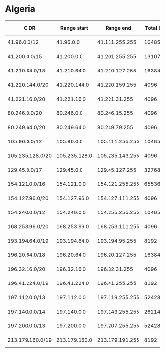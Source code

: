 # Algeria

CIDR               | Range start     | Range end       | Total IPs  | Assign date | Owner
------------------ | --------------- | --------------- | ---------- | ----------- | -----
41.96.0.0/12       | 41.96.0.0       | 41.111.255.255  | 1048576    | 2009-05-04  | 
41.200.0.0/15      | 41.200.0.0      | 41.201.255.255  | 131072     | 2006-10-31  | 
41.210.64.0/18     | 41.210.64.0     | 41.210.127.255  | 16384      | 2007-03-30  | 
41.220.144.0/20    | 41.220.144.0    | 41.220.159.255  | 4096       | 2010-04-23  | 
41.221.16.0/20     | 41.221.16.0     | 41.221.31.255   | 4096       | 2007-04-27  | 
80.246.0.0/20      | 80.246.0.0      | 80.246.15.255   | 4096       | 2001-11-07  | 
80.249.64.0/20     | 80.249.64.0     | 80.249.79.255   | 4096       | 2005-06-06  | 
105.96.0.0/12      | 105.96.0.0      | 105.111.255.255 | 1048576    | 2013-11-18  | 
105.235.128.0/20   | 105.235.128.0   | 105.235.143.255 | 4096       | 2012-11-24  | 
129.45.0.0/17      | 129.45.0.0      | 129.45.127.255  | 32768      | 2015-09-16  | 
154.121.0.0/16     | 154.121.0.0     | 154.121.255.255 | 65536      | 2014-05-22  | 
154.127.96.0/20    | 154.127.96.0    | 154.127.111.255 | 4096       | 2014-06-12  | 
154.240.0.0/12     | 154.240.0.0     | 154.255.255.255 | 1048576    | 2016-04-26  | 
168.253.96.0/20    | 168.253.96.0    | 168.253.111.255 | 4096       | 2015-07-10  | 
193.194.64.0/19    | 193.194.64.0    | 193.194.95.255  | 8192       | 1998-04-07  | 
196.20.64.0/18     | 196.20.64.0     | 196.20.127.255  | 16384      | 2006-01-03  | 
196.32.16.0/20     | 196.32.16.0     | 196.32.31.255   | 4096       | 2015-07-29  | 
196.41.224.0/19    | 196.41.224.0    | 196.41.255.255  | 8192       | 2005-10-31  | 
197.112.0.0/13     | 197.112.0.0     | 197.119.255.255 | 524288     | 2011-05-25  | 
197.140.0.0/14     | 197.140.0.0     | 197.143.255.255 | 262144     | 2010-12-29  | 
197.200.0.0/13     | 197.200.0.0     | 197.207.255.255 | 524288     | 2010-05-28  | 
213.179.160.0/19   | 213.179.160.0   | 213.179.191.255 | 8192       | 2001-07-17  | 

